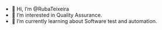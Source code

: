 - 👋 Hi, I’m @RubaTeixeira
- 👀 I’m interested in Quality Assurance.
- 🌱 I’m currently learning about Software test and automation.
